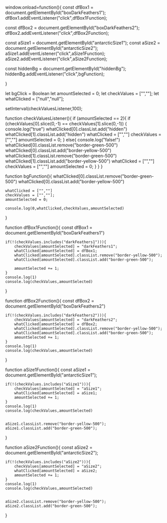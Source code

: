  
 window.onload=function(){
 const dfBox1 = document.getElementById("boxDarkFeathers1");
 dfBox1.addEventListener("click",dfBox1Function);

 const dfBox2 = document.getElementById("boxDarkFeathers2");
 dfBox2.addEventListener("click",dfBox2Function);

 const aSize1 = document.getElementById("antarcticSize1");
 const aSize2 = document.getElementById("antarcticSize2");
 aSize1.addEventListener("click",aSize1Function);
 aSize2.addEventListener("click",aSize2Function);



 const hiddenBg = document.getElementById("hiddenBg");
 hiddenBg.addEventListener("click",bgFunction);


 }

let bgClick = Boolean
let amountSelected = 0;
let checkValues = ["",""];
let whatClicked = ["null","null"];


setInterval(checkValuesListener,100);

function checkValuesListener(){
    if (amountSelected == 2){
    if (checkValues[0].slice(0,-1) == checkValues[1].slice(0,-1))
    {
        console.log("true")
        whatClicked[0].classList.add("hidden")
        whatClicked[1].classList.add("hidden")
        whatClicked = ["",""]
        checkValues = ["",""]
        amountSelected = 0;
    }
    else{
        console.log("false!")
        whatClicked[0].classList.remove("border-green-500")
        whatClicked[0].classList.add("border-yellow-500")
        whatClicked[1].classList.remove("border-green-500")
        whatClicked[1].classList.add("border-yellow-500")
        whatClicked = ["",""]
        checkValues = ["",""]
        amountSelected = 0;
    }
    }
}

function bgFunction(){
    whatClicked[0].classList.remove("border-green-500")
    whatClicked[0].classList.add("border-yellow-500")

    whatClicked = ["",""]
    checkValues = ["",""];
    amountSelected = 0;

    console.log(0,whatClicked,checkValues,amountSelected)
}

function dfBox1Function(){
    const dfBox1 = document.getElementById("boxDarkFeathers1")
    
    if(!(checkValues.includes("darkFeathers1"))){
        checkValues[amountSelected] = "darkFeathers1";
        whatClicked[amountSelected] = dfBox1;
        whatClicked[amountSelected].classList.remove("border-yellow-500");
        whatClicked[amountSelected].classList.add("border-green-500");
    
        amountSelected += 1;
    }
    console.log(1)
    console.log(checkValues,amountSelected)

   

    
 }

function dfBox2Function(){
    const dfBox2 = document.getElementById("boxDarkFeathers2")
    

    if(!(checkValues.includes("darkFeathers2"))){
        checkValues[amountSelected] = "darkFeathers2";
        whatClicked[amountSelected] = dfBox2;
        whatClicked[amountSelected].classList.remove("border-yellow-500");
        whatClicked[amountSelected].classList.add("border-green-500");
        amountSelected += 1;
    }
    console.log(1)
    console.log(checkValues,amountSelected)

 }

function aSize1Function(){
    const aSize1 = document.getElementById("antarcticSize1");
    

    if(!(checkValues.includes("aSize1"))){
        checkValues[amountSelected] = "aSize1";
        whatClicked[amountSelected] = aSize1;
        amountSelected += 1;
    }
    console.log(1)
    console.log(checkValues,amountSelected)

   
    aSize1.classList.remove("border-yellow-500");
    aSize1.classList.add("border-green-500");
    
 }

function aSize2Function(){
    const aSize2 = document.getElementById("antarcticSize2");
    

    if(!(checkValues.includes("aSize2"))){
        checkValues[amountSelected] = "aSize2";
        whatClicked[amountSelected] = aSize2;
        amountSelected += 1;
    }
    console.log(1)
    console.log(checkValues,amountSelected)

   
    aSize2.classList.remove("border-yellow-500");
    aSize2.classList.add("border-green-500");
    
 }